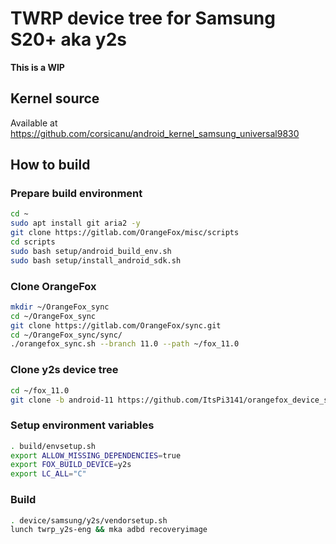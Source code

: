 # TWRP device tree for Samsung S20+ aka y2s

**This is a WIP**

## Kernel source

Available at <https://github.com/corsicanu/android_kernel_samsung_universal9830>

## How to build

### Prepare build environment

```bash
cd ~
sudo apt install git aria2 -y
git clone https://gitlab.com/OrangeFox/misc/scripts
cd scripts
sudo bash setup/android_build_env.sh
sudo bash setup/install_android_sdk.sh
```

### Clone OrangeFox

```bash
mkdir ~/OrangeFox_sync
cd ~/OrangeFox_sync
git clone https://gitlab.com/OrangeFox/sync.git
cd ~/OrangeFox_sync/sync/
./orangefox_sync.sh --branch 11.0 --path ~/fox_11.0
```

### Clone y2s device tree

```bash
cd ~/fox_11.0
git clone -b android-11 https://github.com/ItsPi3141/orangefox_device_samsung_y2s.git device/samsung/y2s
```

### Setup environment variables

```bash
. build/envsetup.sh
export ALLOW_MISSING_DEPENDENCIES=true
export FOX_BUILD_DEVICE=y2s
export LC_ALL="C"
```

### Build

```bash
. device/samsung/y2s/vendorsetup.sh
lunch twrp_y2s-eng && mka adbd recoveryimage
```

